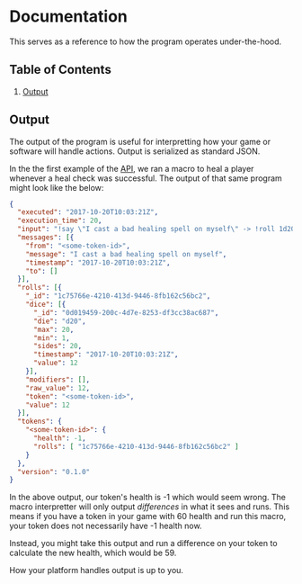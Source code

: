# Documentation

This serves as a reference to how the program operates under-the-hood.

## Table of Contents

1. [Output](#output)

## Output

The output of the program is useful for interpretting how your game or software will handle actions.
Output is serialized as standard JSON.

In the the first example of the [API](API.md), we ran a macro to heal a player whenever a heal check
was successful. The output of that same program might look like the below:

```json
{
  "executed": "2017-10-20T10:03:21Z",
  "execution_time": 20,
  "input": "!say \"I cast a bad healing spell on myself\" -> !roll 1d20 >= 15 ? !hp $me 1 : !hp $me -1",
  "messages": [{
    "from": "<some-token-id>",
    "message": "I cast a bad healing spell on myself",
    "timestamp": "2017-10-20T10:03:21Z",
    "to": []
  }],
  "rolls": [{
    "_id": "1c75766e-4210-413d-9446-8fb162c56bc2",
    "dice": [{
      "_id": "0d019459-200c-4d7e-8253-df3cc38ac687",
      "die": "d20",
      "max": 20,
      "min": 1,
      "sides": 20,
      "timestamp": "2017-10-20T10:03:21Z",
      "value": 12
    }],
    "modifiers": [],
    "raw_value": 12,
    "token": "<some-token-id>",
    "value": 12
  }],
  "tokens": {
    "<some-token-id>": {
      "health": -1,
      "rolls": [ "1c75766e-4210-413d-9446-8fb162c56bc2" ]
    }
  },
  "version": "0.1.0"
}
```

In the above output, our token's health is -1 which would seem wrong. The macro interpretter will
only output _differences_ in what it sees and runs. This means if you have a token in your game with
60 health and run this macro, your token does not necessarily have -1 health now.

Instead, you might take this output and run a difference on your token to calculate the new health,
which would be 59.

How your platform handles output is up to you.

